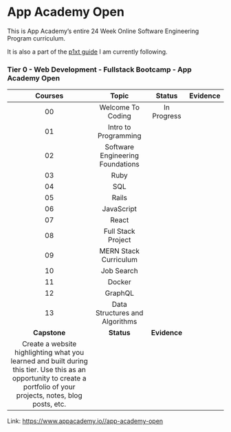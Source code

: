 # App Academy Open
This is App Academy’s entire 24 Week Online Software Engineering Program curriculum.

It is also a part of the [p1xt guide](https://github.com/onemokang/p1xt-guides#tier-0---web-development---fullstack-bootcamp---app-academy-open) I am currently following.

### Tier 0 - Web Development - Fullstack Bootcamp - App Academy Open

| Courses |  Topic |  Status   |   Evidence   |
| :-------: | :--------: | :----------: | :----------: |
|  00 | Welcome To Coding | In Progress           |              |
|  01 | Intro to Programming  |            |              |
|  02 | Software Engineering Foundations  |            |              |
|  03 | Ruby |            |              |
|  04 | SQL |            |              |
|  05 | Rails  |            |              |
|  06 | JavaScript  |            |              |
|  07 | React                                                                                                                                             |            |              |
|  08 | Full Stack Project                                                                                                                                |            |              |
|  09 | MERN Stack Curriculum                                                                                                                            |            |              |
|  10 | Job Search                                                                                                                                        |            |              |
|  11 | Docker                                                                                                                                            |            |              |
|  12 | GraphQL                                                                                                                                           |            |              |
|  13 | Data Structures and Algorithms                                                                                                                    |            |              |
| **Capstone**                                                                                                                                                          | **Status** | **Evidence** |
| Create a website highlighting what you learned and built during this tier. Use this as an opportunity to create a portfolio of your projects, notes, blog posts, etc. |            |              |

 Link: https://www.appacademy.io//app-academy-open
